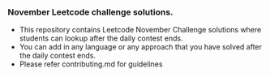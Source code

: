 ### November Leetcode challenge solutions.

* This repository contains Leetcode November Challenge solutions where students can lookup after the daily contest ends.
* You can add in any language or any approach that you have solved after the daily contest ends.
* Please refer contributing.md for guidelines
